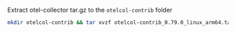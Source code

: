 Extract otel-collector tar.gz to the `otelcol-contrib` folder

```bash
mkdir otelcol-contrib && tar xvzf otelcol-contrib_0.79.0_linux_arm64.tar.gz -C otelcol-contrib
```